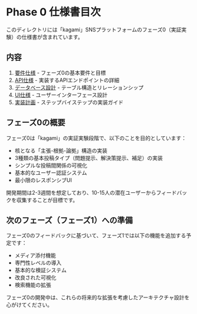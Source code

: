 # Phase 0 仕様書目次

このディレクトリには「kagami」SNSプラットフォームのフェーズ0（実証実験）の仕様書が含まれています。

## 内容

1. [要件仕様](./requirements.md) - フェーズ0の基本要件と目標
2. [API仕様](./api.md) - 実装するAPIエンドポイントの詳細
3. [データベース設計](./database.md) - テーブル構造とリレーションシップ
4. [UI仕様](./ui.md) - ユーザーインターフェース設計
5. [実装計画](./implementation-plan.md) - ステップバイステップの実装ガイド

## フェーズ0の概要

フェーズ0は「kagami」の実証実験段階で、以下のことを目的としています：

- 核となる「主張-根拠-論拠」構造の実装
- 3種類の基本投稿タイプ（問題提示、解決策提示、補足）の実装
- シンプルな投稿間関係の可視化
- 基本的なユーザー認証システム
- 最小限のレスポンシブUI

開発期間は2-3週間を想定しており、10-15人の潜在ユーザーからフィードバックを収集することが目標です。

## 次のフェーズ（フェーズ1）への準備

フェーズ0のフィードバックに基づいて、フェーズ1では以下の機能を追加する予定です：

- メディア添付機能
- 専門性レベルの導入
- 基本的な検証システム
- 改良された可視化
- 検索機能の拡張

フェーズ0の開発中は、これらの将来的な拡張を考慮したアーキテクチャ設計を心がけてください。